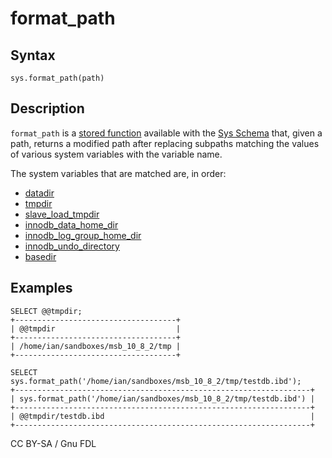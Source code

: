 
# format_path

## Syntax


```
sys.format_path(path)
```

## Description


`format_path` is a [stored function](../../../../../../../server-usage/programming-customizing-mariadb/stored-routines/stored-functions/README.md) available with the [Sys Schema](../README.md) that, given a path, returns a modified path after replacing subpaths matching the values of various system variables with the variable name.


The system variables that are matched are, in order:


* [datadir](../../../../../../../server-usage/replication-cluster-multi-master/optimization-and-tuning/system-variables/server-system-variables.md#datadir)
* [tmpdir](../../../../../../../server-usage/replication-cluster-multi-master/optimization-and-tuning/system-variables/server-system-variables.md#tmpdir)
* [slave_load_tmpdir](../../../../../../../server-usage/replication-cluster-multi-master/standard-replication/replication-and-binary-log-system-variables.md#slave_load_tmpdir)
* [innodb_data_home_dir](../../../../../../storage-engines/innodb/innodb-system-variables.md#innodb_data_home_dir)
* [innodb_log_group_home_dir](../../../../../../storage-engines/innodb/innodb-system-variables.md#innodb_log_group_home_dir)
* [innodb_undo_directory](../../../../../../storage-engines/innodb/innodb-system-variables.md#innodb_undo_directory)
* [basedir](../../../../../../../server-usage/replication-cluster-multi-master/optimization-and-tuning/system-variables/server-system-variables.md#basedir)


## Examples


```
SELECT @@tmpdir;
+------------------------------------+
| @@tmpdir                           |
+------------------------------------+
| /home/ian/sandboxes/msb_10_8_2/tmp |
+------------------------------------+

SELECT sys.format_path('/home/ian/sandboxes/msb_10_8_2/tmp/testdb.ibd');
+------------------------------------------------------------------+
| sys.format_path('/home/ian/sandboxes/msb_10_8_2/tmp/testdb.ibd') |
+------------------------------------------------------------------+
| @@tmpdir/testdb.ibd                                              |
+------------------------------------------------------------------+
```


CC BY-SA / Gnu FDL

